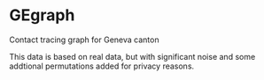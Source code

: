 # GEgraph
Contact tracing graph for Geneva canton

This data is based on real data, but with significant noise and some addtional permutations added for privacy reasons.
